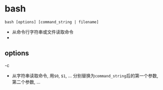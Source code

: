 # bash

`bash [options] [command_string | filename]`

- 从命令行字符串或文件读取命令
- 

## options

-c

- 从字符串读取命令, 用`$0`, `$1`, ... 分别替换为`command_string`后的第一个参数, 第二个参数, ...
